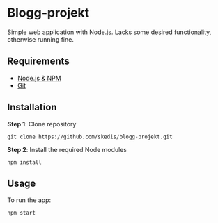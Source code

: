 # Blogg-projekt

Simple web application with Node.js.
Lacks some desired functionality, otherwise running fine.

## Requirements

* [Node.js & NPM](https://nodejs.org/en/)
* [Git](https://git-scm.com/)

## Installation
**Step 1**: Clone repository
```
git clone https://github.com/skedis/blogg-projekt.git
```

**Step 2**: Install the required Node modules
```
npm install
```

## Usage
To run the app:
```
npm start
```
